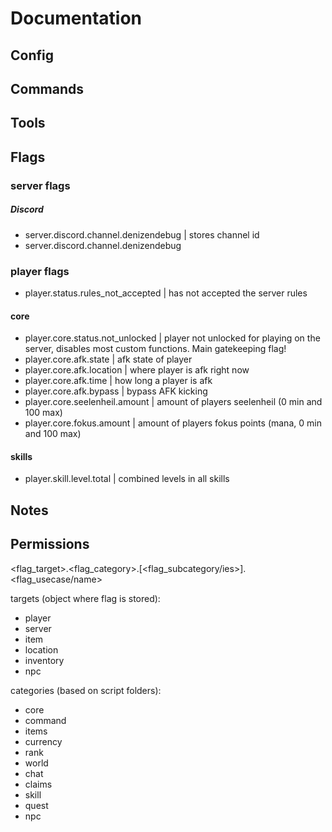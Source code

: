 # Documentation

## Config

## Commands

## Tools

## Flags

### server flags

##### Discord

- server.discord.channel.denizendebug | stores channel id
- server.discord.channel.denizendebug

### player flags

- player.status.rules_not_accepted | has not accepted the server rules

#### core

- player.core.status.not_unlocked | player not unlocked for playing on the server, disables most custom functions. Main gatekeeping flag!
- player.core.afk.state | afk state of player
- player.core.afk.location | where player is afk right now
- player.core.afk.time | how long a player is afk
- player.core.afk.bypass | bypass AFK kicking
- player.core.seelenheil.amount | amount of players seelenheil (0 min and 100 max)
- player.core.fokus.amount | amount of players fokus points (mana, 0 min and 100 max)

#### skills

- player.skill.level.total | combined levels in all skills


## Notes

## Permissions

<flag_target>.<flag_category>.[<flag_subcategory/ies>].<flag_usecase/name>

targets (object where flag is stored):
- player
- server
- item
- location
- inventory
- npc

categories (based on script folders):
- core
- command
- items
- currency
- rank
- world
- chat
- claims
- skill
- quest
- npc